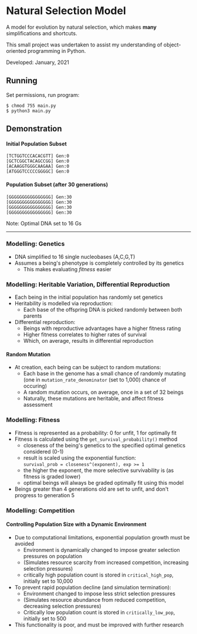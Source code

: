 # Natural Selection Model
A model for evolution by natural selection, which makes **many** simplifications and shortcuts.

This small project was undertaken to assist my understanding of object-oriented programming in Python.

Developed: January, 2021

## Running 
Set permissions, run program: 
```
$ chmod 755 main.py
$ python3 main.py
```

## Demonstration 

#### Initial Population Subset
```
[TCTGGTCCCACACGTT] Gen:0
[GCTCGGCTACAGCCGG] Gen:0
[ACAAGGTGGGCAAGAA] Gen:0
[ATGGGTCCCCCGGGGC] Gen:0
```

#### Population Subset (after 30 generations)
```
[GGGGGGGGGGGGGGGG] Gen:30
[GGGGGGGGGGGGGGGG] Gen:30
[GGGGGGGGGGGGGGGG] Gen:30
[GGGGGGGGGGGGGGGG] Gen:30
```
Note: Optimal DNA set to 16 Gs

<hr />

### Modelling: Genetics 
* DNA simplified to 16 single nucleobases (A,C,G,T)
* Assumes a being's phenotype is completely controlled by its genetics 
  * This makes evaluating *fitness* easier

### Modelling: Heritable Variation, Differential Reproduction
* Each being in the initial population has randomly set genetics
* Heritability is modelled via reproduction:
  * Each base of the offspring DNA is picked randomly between both parents
* Differential reproduction:
  * Beings with reproductive advantages have a higher fitness rating
  * Higher fitness correlates to higher rates of survival
  * Which, on average, results in differential reproduction
#### Random Mutation
* At creation, each being can be subject to random mutations:
  * Each base in the genome has a small chance of randomly mutating
  <br> (one in `mutation_rate_denominator` (set to 1,000) chance of occuring)
  * A random mutation occurs, on average, once in a set of 32 beings
  * Naturally, these mutations are heritable, and affect fitness assessment

### Modelling: Fitness
* Fitness is represented as a probability: 0 for unfit, 1 for optimally fit
* Fitness is calculated using the `get_survival_probability()` method
  * closeness of the being's genetics to the specified optimal genetics considered (0-1)
  * result is scaled using the exponential function: 
  <br>`survival_prob = closeness^(exponent), exp >= 1`
  * the higher the exponent, the more selective survivability is (as fitness is graded lower)
  * optimal beings will always be graded optimally fit using this model
* Beings greater than 4 generations old are set to unfit, and don't progress to generation 5

### Modelling: Competition
#### Controlling Population Size with a Dynamic Environment
* Due to computational limitations, exponential population growth must be avoided
  * Environment is dynamically changed to impose greater selection pressures on population
  * (Simulates resource scarcity from increased competition, increasing selection pressures)
  * critically high population count is stored in `critical_high_pop`, initially set to 10,000
* To prevent rapid population decline (and simulation termination):
  * Environment changed to impose less strict selection pressures
  * (Simulates resource abundance from reduced competition, decreasing selection pressures)
  * Critically low population count is stored in `critically_low_pop`, initially set to 500
* This functionality is poor, and must be improved with further research
